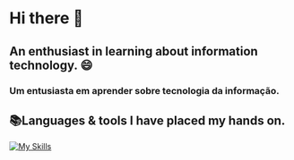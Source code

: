# Hi there 👋

## An enthusiast in learning about information technology. 😄
### Um entusiasta em aprender sobre tecnologia da informação.

## 📚Languages & tools I have placed my hands on.

[![My Skills](https://skillicons.dev/icons?i=js,html,css,bootstrap)](https://skillicons.dev)

<!--
**brazgarcia/brazgarcia** is a ✨ _special_ ✨ repository because its `README.md` (this file) appears on your GitHub profile.

Here are some ideas to get you started:

- 🔭 I’m currently working on ...
- 🌱 I’m currently learning ...
- 👯 I’m looking to collaborate on ...
- 🤔 I’m looking for help with ...
- 💬 Ask me about ...
- 📫 How to reach me: ...
- 😄 Pronouns: ...
- ⚡ Fun fact: ...
-->
